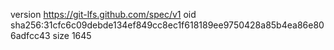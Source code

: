 version https://git-lfs.github.com/spec/v1
oid sha256:31cfc6c09debde134ef849cc8ec1f618189ee9750428a85b4ea86e806adfcc43
size 1645
